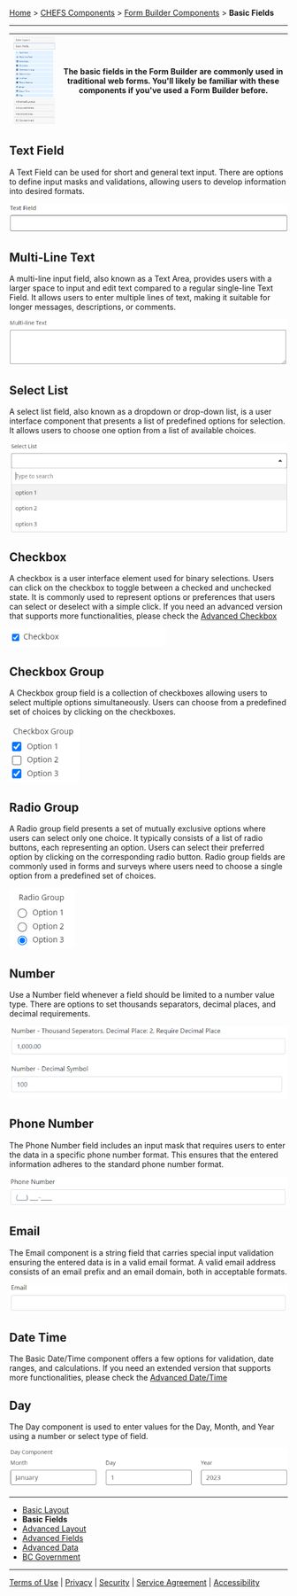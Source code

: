 [Home](index) > [CHEFS Components](CHEFS-Components) > [Form Builder Components](Form-Builder-Components) > **Basic Fields**
***

| ![image](images/basic-fields.png) | The basic fields in the Form Builder are commonly used in traditional web forms. You'll likely be familiar with these components if you've used a Form Builder before.  |
|----------|----------|

<!-- **Page content:**

* [Text Field](#text-field)
* [Multi-Line Text](#multi-line-text)
* [Select List](#select-list)
* [Checkbox](#checkbox)
* [Checkbox Group](#checkbox-group)
* [Radio Group](#radio-group)
* [Number](#number)
* [Phone Number](#phone-number)
* [Email](#email)
* [Date Time](#date-time)
* [Day](#day) -->

## Text Field
<!-- **[Back to top](#top)** -->

 A Text Field can be used for short and general text input. There are options to define input masks and validations, allowing users to develop information into desired formats.

![image](images/basic-text.png)

## Multi-Line Text 
<!-- **[Back to top](#top)** -->

A multi-line input field, also known as a Text Area, provides users with a larger space to input and edit text compared to a regular single-line Text Field. It allows users to enter multiple lines of text, making it suitable for longer messages, descriptions, or comments.

![image](images/basic-multi-text.png)


## Select List
<!-- **[Back to top](#top)** -->

A select list field, also known as a dropdown or drop-down list, is a user interface component that presents a list of predefined options for selection. It allows users to choose one option from a list of available choices.

![image](images/basic-select-list.png)


## Checkbox
<!-- **[Back to top](#top)** -->

A checkbox is a user interface element used for binary selections. Users can click on the checkbox to toggle between a checked and unchecked state. It is commonly used to represent options or preferences that users can select or deselect with a simple click.  If you need an advanced version that supports more functionalities, please check the [Advanced Checkbox](Advanced-Fields)

![image](images/basic-checkbox.png)


## Checkbox Group
<!-- **[Back to top](#top)** -->

A Checkbox group field is a collection of checkboxes allowing users to select multiple options simultaneously. Users can choose from a predefined set of choices by clicking on the checkboxes.

![image](images/basic-checkbox-group.png)


## Radio Group
<!-- **[Back to top](#top)** -->

A Radio group field presents a set of mutually exclusive options where users can select only one choice. It typically consists of a list of radio buttons, each representing an option. Users can select their preferred option by clicking on the corresponding radio button. Radio group fields are commonly used in forms and surveys where users need to choose a single option from a predefined set of choices.

![image](images/basic-radio-group.png)


## Number
<!-- **[Back to top](#top)** -->

Use a Number field whenever a field should be limited to a number value type. There are options to set thousands separators,  decimal places, and decimal requirements.

![image](images/basic-number.png)


## Phone Number
<!-- **[Back to top](#top)** -->

The Phone Number field includes an input mask that requires users to enter the data in a specific phone number format. This ensures that the entered information adheres to the standard phone number format.

![image](images/basic-phone-number.png)


## Email
<!-- **[Back to top](#top)** -->

The Email component is a string field that carries special input validation ensuring the entered data is in a valid email format. A valid email address consists of an email prefix and an email domain, both in acceptable formats.

![image](images/basic-email.png)


## Date Time
<!-- **[Back to top](#top)** -->

The Basic Date/Time component offers a few options for validation, date ranges, and calculations. If you need an extended version that supports more functionalities, please check the [Advanced Date/Time](Advanced-Fields#date-time)
 

## Day
<!-- **[Back to top](#top)** -->

The Day component is used to enter values for the Day, Month, and Year using a number or select type of field.

![image](images/basic-day.png)

***

- [Basic Layout](Basic-Layout) 
- **Basic Fields**
- [Advanced Layout](Advanced-Layout) 
- [Advanced Fields](Advanced-Fields) 
- [Advanced Data](Advanced-Data)
- [BC Government](BC-Government)

***
[Terms of Use](Terms-of-Use) | [Privacy](Privacy) | [Security](Security) | [Service Agreement](Service-Agreement) | [Accessibility](Accessibility)